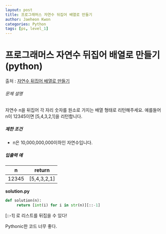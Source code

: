 ```yaml
---
layout: post
title: 프로그래머스 자연수 뒤집어 배열로 만들기
author: Jaeheon Kwon
categories: Python
tags: [ps, level_1]
---
```




# 프로그래머스 자연수 뒤집어 배열로 만들기(python)

출처 : [자연수 뒤집어 배열로 만들기]( https://programmers.co.kr/learn/courses/30/lessons/12932 )

###### 문제 설명

자연수 n을 뒤집어 각 자리 숫자를 원소로 가지는 배열 형태로 리턴해주세요. 예를들어 n이 12345이면 [5,4,3,2,1]을 리턴합니다.

##### 제한 조건

- n은 10,000,000,000이하인 자연수입니다.

##### 입출력 예

| n     | return      |
| ----- | ----------- |
| 12345 | [5,4,3,2,1] |

**solution.py**

```python
def solution(n):
     return [int(i) for i in str(n)][::-1]
```

[::-1] 로 리스트를 뒤집을 수 있다! 

Pythonic한 코드 너무 좋다.